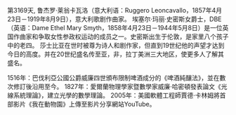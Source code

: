 第3169天, 鲁杰罗·莱翁卡瓦洛（意大利语：Ruggero Leoncavallo，1857年4月23日－1919年8月9日），意大利歌剧作曲家。
埃塞尔·玛丽·史密斯女爵士，DBE（英语：Dame Ethel Mary Smyth，1858年4月23日－1944年5月8日）是一位英国作曲家和争取女性参政权运动的成员之一。史密斯出生于伦敦，是家里八个孩子中的老四。
莎士比亚在世时被尊为诗人和剧作家，但直到19世纪他的声望才达到今日的高度。并在20世纪盛名传至亚，非，拉丁美洲三大地区，使更多人了解其盛名。

1516年：巴伐利亞公國公爵威廉四世頒布限制啤酒成分的《啤酒純釀法》，並在數次修訂後沿用至今。
1827年：愛爾蘭物理學家暨數學家威廉·哈密頓發表論文《光線系統理論》，建立光學的數學理論。
2005年：美國軟體工程師賈德·卡林姆將首部影片《我在動物園》上傳至影片分享網站YouTube。